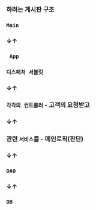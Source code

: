 ### 하려는 게시판 구조

### ```Main```

### ↓↑

### ``` App```
### ```디스패처 서블릿```

### ↓↑

### ```각각의 컨트롤러``` - 고객의 요청받고 

### ↓↑

### 관련 ```서비스```를 - 메인로직(판단)

### ↓↑

### ```DAO```

### ↓↑

### ```DB```